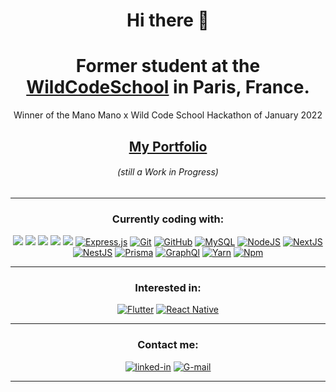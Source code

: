 <h1 align="center">Hi there 👋</h1>

<div><h1 align="center">Former student at the <a href=https://www.wildcodeschool.com>WildCodeSchool</a> in Paris, France. </h1>
<p align="center">Winner of the Mano Mano x Wild Code School Hackathon of January 2022</p>
<h2 align="center" ><a  href=https://home.site.etifrom.dev/>My Portfolio</a></h2> <h6 align='center'>(still a Work in Progress)<h6></div>

---
<h3 align="center">Currently coding with:</h3>
<p align="center"> <a href=https://developer.mozilla.org/fr/docs/Web/JavaScript><img src="https://img.shields.io/badge/javascript%20-%23323330.svg?&style=for-the-badge&logo=javascript&logoColor=%23F7DF1E"/></a> <a href=https://www.typescriptlang.org/><img src="https://img.shields.io/badge/typescript-%23007ACC.svg?style=for-the-badge&logo=typescript&logoColor=white"/></a> <a href=https://html5.org/><img src="https://img.shields.io/badge/html5%20-%23E34F26.svg?&style=for-the-badge&logo=html5&logoColor=white"/></a> <a href=https://www.w3.org/Style/CSS/Overview.fr.html><img src="https://img.shields.io/badge/css3%20-%231572B6.svg?&style=for-the-badge&logo=css3&logoColor=white"/></a>
<a href=https://reactjs.org/><img src="https://img.shields.io/badge/react%20-%2320232a.svg?&style=for-the-badge&logo=react&logoColor=%2361DAFB"/></a> <a href=https://expressjs.com/fr/><img alt="Express.js" src="https://img.shields.io/badge/express.js-%23404d59.svg?style=for-the-badge&logo=express&logoColor=%2361DAFB"/></a> <a href=https://git-scm.com/><img alt="Git" src="https://img.shields.io/badge/git-%23F05033.svg?style=for-the-badge&logo=git&logoColor=white"/></a> <a href=https://github.com><img alt="GitHub" src="https://img.shields.io/badge/github-%23121011.svg?style=for-the-badge&logo=github&logoColor=white"/></a> <a href=https://www.mysql.com/><img alt="MySQL" src="https://img.shields.io/badge/mysql-%2300f.svg?style=for-the-badge&logo=mysql&logoColor=white"/></a> <a href=https://nodejs.org/en/><img alt="NodeJS" src="https://img.shields.io/badge/node.js-6DA55F?style=for-the-badge&logo=node.js&logoColor=white"/></a> <a href=https://nextjs.org/><img alt="NextJS" src="https://img.shields.io/badge/Next-black?style=for-the-badge&logo=next.js&logoColor=white"/></a> <a href=https://nestjs.com/><img alt="NestJS" src="https://img.shields.io/badge/nestjs-%23E0234E.svg?style=for-the-badge&logo=nestjs&logoColor=white"/></a> <a href=https://www.prisma.io/><img alt="Prisma" src="https://img.shields.io/badge/Prisma-3982CE?style=for-the-badge&logo=Prisma&logoColor=white"/></a> <a href=https://graphql.org/><img alt="GraphQl" src="https://img.shields.io/badge/-GraphQL-E10098?style=for-the-badge&logo=graphql&logoColor=white"/></a> <a href=https://yarnpkg.com/><img alt="Yarn" src="https://img.shields.io/badge/yarn-%232C8EBB.svg?style=for-the-badge&logo=yarn&logoColor=white"/></a> <a href=https://www.npmjs.com/><img alt="Npm" src="https://img.shields.io/badge/NPM-%23000000.svg?style=for-the-badge&logo=npm&logoColor=white"/></a></p>  

--- 
<h3 align="center">Interested in: </h3>
<p align="center"><a href=https://flutter.dev/><img alt="Flutter" src="https://img.shields.io/badge/Flutter-%2302569B.svg?style=for-the-badge&logo=Flutter&logoColor=white"/></a> <a href=https://reactnative.dev/><img alt="React Native" src="https://img.shields.io/badge/react_native-%2320232a.svg?style=for-the-badge&logo=react&logoColor=%2361DAFB"/></a></p>

---
<h3 align="center">Contact me:</h3>

<p align="center"><a href="https://www.linkedin.com/in/eti-fromentin/" target="_blank"><img alt="linked-in" src="https://img.shields.io/badge/linkedin-%230077B5.svg?&style=for-the-badge&logo=linkedin&logoColor=white" /></a>
<a href="mailto:fromentin.etienne@gmail.com" target="_blank"><img alt="G-mail" src="https://img.shields.io/badge/-Gmail-c14438?style=for-the-badge&logo=Gmail&logoColor=white" /></a></p>

---

 

<!--
**Eti-Fromentin/Eti-Fromentin** is a ✨ _special_ ✨ repository because its `README.md` (this file) appears on your GitHub profile.

Here are some ideas to get you started:

- 🔭 I’m currently working on ...
- 🌱 I’m currently learning ...
- 👯 I’m looking to collaborate on ...
- 🤔 I’m looking for help with ...
- 💬 Ask me about ...
- 📫 How to reach me: ...
- 😄 Pronouns: ...
- ⚡ Fun fact: ...
-->
